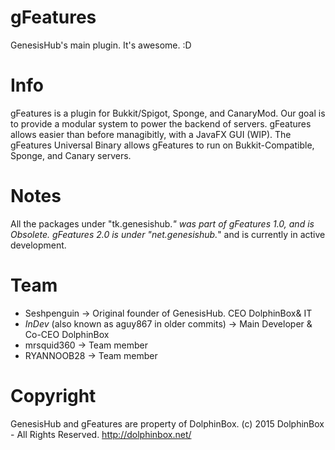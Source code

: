 # gFeatures
GenesisHub's main plugin.
It's awesome.
:D

# Info
gFeatures is a plugin for Bukkit/Spigot, Sponge, and CanaryMod. Our goal is to provide a modular system to power the backend of servers.
gFeatures allows easier than before managibitly, with a JavaFX GUI (WIP).
The gFeatures Universal Binary allows gFeatures to run on Bukkit-Compatible, Sponge, and Canary servers.

# Notes
All the packages under "tk.genesishub.*" was part of gFeatures 1.0, and is Obsolete.
gFeatures 2.0 is under "net.genesishub.*" and is currently in active development.

# Team
- Seshpenguin -> Original founder of GenesisHub. CEO DolphinBox& IT
- _InDev_ (also known as aguy867 in older commits) -> Main Developer & Co-CEO DolphinBox
- mrsquid360 -> Team member
- RYANNOOB28 -> Team member

# Copyright
GenesisHub and gFeatures are property of DolphinBox.
(c) 2015 DolphinBox - All Rights Reserved.
http://dolphinbox.net/
